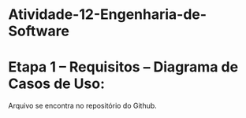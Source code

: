 # Atividade-12-Engenharia-de-Software
# Etapa 1 – Requisitos – Diagrama de Casos de Uso:
  Arquivo se encontra no repositório do Github.
